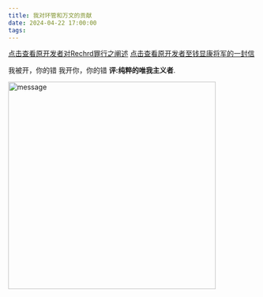 ```yaml
---
title: 我对环管和万文的贡献
date: 2024-04-22 17:00:00
tags:
---
```


[点击查看原开发者对Rechrd罪行之阐述](/rechrdsbs/crime_from_rechrd.html)
[点击查看原开发者至钱显康将军的一封信](/rechrdsbs/to_rechrd.html)

我被开，你的错
我开你，你的错
**评:纯粹的唯我主义者**.

<img src="/images/m11.png" alt="message" style="width:30em"><br><br>
